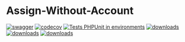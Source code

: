 # Assign-Without-Account

[![swagger](https://img.shields.io/badge/documentation-swagger-green)](https://escolalms.github.io/Assign-Without-Account/)
[![codecov](https://codecov.io/gh/EscolaLMS/Assign-Without-Account/branch/main/graph/badge.svg?token=O91FHNKI6R)](https://codecov.io/gh/EscolaLMS/Assign-Without-Account)
[![Tests PHPUnit in environments](https://github.com/EscolaLMS/Assign-Without-Account/actions/workflows/test.yml/badge.svg)](https://github.com/EscolaLMS/Assign-Without-Account/actions/workflows/test.yml)
[![downloads](https://img.shields.io/packagist/dt/escolalms/assign-without-account)](https://packagist.org/packages/escolalms/assign-without-account)
[![downloads](https://img.shields.io/packagist/v/escolalms/assign-without-account)](https://packagist.org/packages/escolalms/assign-without-account)
[![downloads](https://img.shields.io/packagist/l/escolalms/assign-without-account)](https://packagist.org/packages/escolalms/assign-without-account)
